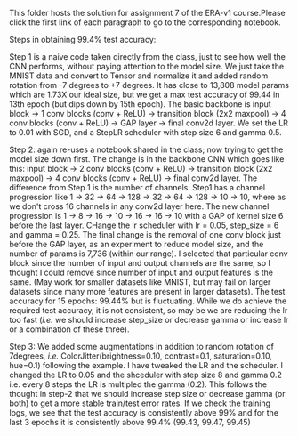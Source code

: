 This folder hosts the solution for assignment 7 of the ERA-v1 course.Please click the first link of each paragraph to go to the corresponding notebook.

Steps in obtaining 99.4% test accuracy:

Step 1 is a naive code taken directly from the class, just to see how well the CNN performs, without paying attention to the model size. We just take the MNIST data and convert to Tensor and normalize it and added random rotation from -7 degrees to +7 degrees. It has close to 13,808 model params which are 1.73X our ideal size, but we get a max test accuracy of 99.44 in 13th epoch (but dips down by 15th epoch). The basic backbone is input block -> 1 conv blocks (conv + ReLU) -> transition block (2x2 maxpool) -> 4 conv blocks (conv + ReLU) -> GAP layer -> final conv2d layer. We set the LR to 0.01 with SGD, and a StepLR scheduler with step size 6 and gamma 0.5.

Step 2: again re-uses a notebook shared in the class; now trying to get the model size down first. The change is in the backbone CNN which goes like this: input block -> 2 conv blocks (conv + ReLU) -> transition block (2x2 maxpool) -> 4 conv blocks (conv + ReLU) -> final conv2d layer. The difference from Step 1 is the number of channels: Step1 has a channel progression like 1 -> 32 -> 64 -> 128 -> 32 -> 64 -> 128 -> 10 -> 10, where as we don't cross 16 channels in any conv2d layer here.  The new channel progression is 1 -> 8 -> 16 -> 10 -> 16 -> 16 -> 10 with a GAP of kernel size 6 before the last layer. CHange the lr scheduler with lr = 0.05, step_size = 6 and gamma = 0.25. The final change is the removal of one conv block just before the GAP layer, as an experiment to reduce model size, and the number of params is 7,736 (within our range). I selected that particular conv block since the number of input and output channels are the same, so I thought I could remove since number of input and output features is the same. (May work for smaller datasets like MNIST, but may fail on larger datasets since many more features are present in larger datasets). The test accuracy for 15 epochs: 99.44% but is fluctuating. While we do achieve the required test accuracy, it is not consistent, so may be we are reducing the lr too fast (_i.e._ we should increase step_size or decrease gamma or increase lr or a combination of these three).

Step 3: We added some augmentations in  addition to random rotation of 7degrees, _i.e._ ColorJitter(brightness=0.10, contrast=0.1, saturation=0.10, hue=0.1) following the example.  I have tweaked the LR and the scheduler. I changed the LR to 0.05 and the shceduler with step size 8 and gamma 0.2 i.e. every 8 steps the LR is multipled the gamma (0.2). This follows the thought in step-2 that we should increase step size or decrease gamma (or both) to get a more stable train/test error rates. If we check the training logs, we see that the test accuracy is consistently above 99% and for the last 3 epochs it is consistently above 99.4% (99.43, 99.47, 99.45)
